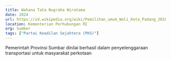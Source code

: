 ```yaml
---
title: Wahana Tata Nugraha Wiratama
date: 2024
url: https://id.wikipedia.org/wiki/Pemilihan_umum_Wali_Kota_Padang_2018
location: Kementerian Perhubungan RI
org: Sumber
tags: ["Partai Keadilan Sejahtera (PKS)"]
---
```


Pemerintah Provinsi Sumbar dinilai berhasil dalam penyelenggaraan transportasi untuk masyarakat perkotaan
